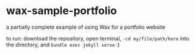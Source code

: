 # wax-sample-portfolio
a partially complete example of using Wax for a portfolio website

to run: download the repository, open terminal, `-cd my/file/path/here` into the directory, and `bundle exec jekyll serve` :)
